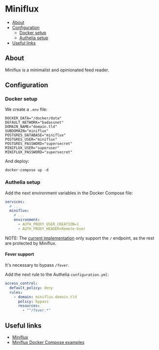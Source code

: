 # Miniflux

- [About](#about)
- [Configuration](#configuration)
  * [Docker setup](#docker-setup)
  * [Authelia setup](#authelia-setup)
- [Useful links](#useful-links)

## About

Miniflux is a minimalist and opinionated feed reader.

## Configuration

### Docker setup

We create a `.env` file:

```shell
DOCKER_DATA="/docker/data"
DEFAULT_NETWORK="badassnet"
DOMAIN_NAME="domain.tld"
SUBDOMAIN="miniflux"
POSTGRES_DATABASE="miniflux"
POSTGRES_USER="miniflux"
POSTGRES_PASSWORD="supersecret"
MINIFLUX_USER="superuser"
MINIFLUX_PASSWORD="supersecret"
```

And deploy:

    docker-compose up -d

### Authelia setup

Add the next environment variables in the Docker Compose file:

```yml
services:
  # ...
  miniflux:
    # ...
    environment:
      - AUTH_PROXY_USER_CREATION=1
      - AUTH_PROXY_HEADER=Remote-User
```

NOTE: The [current implementation](https://github.com/miniflux/v2/pull/570) only support the `/` endpoint, as the rest are protected by Miniflux.

#### Fever support

It's necessary to bypass `/fever`.

Add the next rule to the Authelia `configuration.yml`:

```yml
access_control:
  default_policy: deny
  rules:
    - domain: miniflux.domain.tld
      policy: bypass
      resources:
        - "^/fever.*"
```

## Useful links

- [Miniflux](https://miniflux.app/)
- [Miniflux Docker Compose examples](https://github.com/miniflux/v2/tree/master/contrib/docker-compose)
